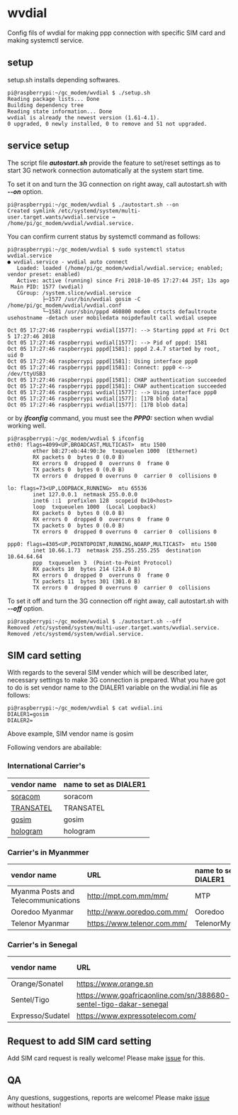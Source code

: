 # wvdial
Config fils of wvdial for making ppp connection with specific SIM card and making systemctl service.

## setup
setup.sh installs depending softwares.

```
pi@raspberrypi:~/gc_modem/wvdial $ ./setup.sh 
Reading package lists... Done
Building dependency tree       
Reading state information... Done
wvdial is already the newest version (1.61-4.1).
0 upgraded, 0 newly installed, 0 to remove and 51 not upgraded.
```

## service setup
The script file ***autostart.sh*** provide the feature to set/reset settings as to start 3G network connection automatically at the system start time.

To set it on and turn the 3G connection on right away, call autostart.sh with ***--on*** option.

```
pi@raspberrypi:~/gc_modem/wvdial $ ./autostart.sh --on
Created symlink /etc/systemd/system/multi-user.target.wants/wvdial.service → /home/pi/gc_modem/wvdial/wvdial.service.
```

You can confirm current status by systemctl command as follows:

```
pi@raspberrypi:~/gc_modem/wvdial $ sudo systemctl status wvdial.service
● wvdial.service - wvdial auto connect
   Loaded: loaded (/home/pi/gc_modem/wvdial/wvdial.service; enabled; vendor preset: enabled)
   Active: active (running) since Fri 2018-10-05 17:27:44 JST; 13s ago
 Main PID: 1577 (wvdial)
   CGroup: /system.slice/wvdial.service
           ├─1577 /usr/bin/wvdial gosim -C /home/pi/gc_modem/wvdial/wvdial.conf
           └─1581 /usr/sbin/pppd 460800 modem crtscts defaultroute usehostname -detach user mobiledata noipdefault call wvdial usepee

Oct 05 17:27:46 raspberrypi wvdial[1577]: --> Starting pppd at Fri Oct  5 17:27:46 2018
Oct 05 17:27:46 raspberrypi wvdial[1577]: --> Pid of pppd: 1581
Oct 05 17:27:46 raspberrypi pppd[1581]: pppd 2.4.7 started by root, uid 0
Oct 05 17:27:46 raspberrypi pppd[1581]: Using interface ppp0
Oct 05 17:27:46 raspberrypi pppd[1581]: Connect: ppp0 <--> /dev/ttyUSB3
Oct 05 17:27:46 raspberrypi pppd[1581]: CHAP authentication succeeded
Oct 05 17:27:46 raspberrypi pppd[1581]: CHAP authentication succeeded
Oct 05 17:27:46 raspberrypi wvdial[1577]: --> Using interface ppp0
Oct 05 17:27:46 raspberrypi wvdial[1577]: [17B blob data]
Oct 05 17:27:46 raspberrypi wvdial[1577]: [17B blob data]
```

or by ***ifconfig*** command, you must see the ***PPP0:*** section when wvdial working well.

```
pi@raspberrypi:~/gc_modem/wvdial $ ifconfig
eth0: flags=4099<UP,BROADCAST,MULTICAST>  mtu 1500
        ether b8:27:eb:44:90:3e  txqueuelen 1000  (Ethernet)
        RX packets 0  bytes 0 (0.0 B)
        RX errors 0  dropped 0  overruns 0  frame 0
        TX packets 0  bytes 0 (0.0 B)
        TX errors 0  dropped 0 overruns 0  carrier 0  collisions 0

lo: flags=73<UP,LOOPBACK,RUNNING>  mtu 65536
        inet 127.0.0.1  netmask 255.0.0.0
        inet6 ::1  prefixlen 128  scopeid 0x10<host>
        loop  txqueuelen 1000  (Local Loopback)
        RX packets 0  bytes 0 (0.0 B)
        RX errors 0  dropped 0  overruns 0  frame 0
        TX packets 0  bytes 0 (0.0 B)
        TX errors 0  dropped 0 overruns 0  carrier 0  collisions 0

ppp0: flags=4305<UP,POINTOPOINT,RUNNING,NOARP,MULTICAST>  mtu 1500
        inet 10.66.1.73  netmask 255.255.255.255  destination 10.64.64.64
        ppp  txqueuelen 3  (Point-to-Point Protocol)
        RX packets 10  bytes 214 (214.0 B)
        RX errors 0  dropped 0  overruns 0  frame 0
        TX packets 11  bytes 301 (301.0 B)
        TX errors 0  dropped 0 overruns 0  carrier 0  collisions 
 ```

To set it off and turn the 3G connection off right away, call autostart.sh with ***--off*** option.
```
pi@raspberrypi:~/gc_modem/wvdial $ ./autostart.sh --off
Removed /etc/systemd/system/multi-user.target.wants/wvdial.service.
Removed /etc/systemd/system/wvdial.service.
```

## SIM card setting
With regards to the several SIM vender which will be described later, necessary settings to make 3G connection is prepared.
What you have got to do is set vendor name to the DIALER1 variable on the wvdial.ini file as follows:

```
pi@raspberrypi:~/gc_modem/wvdial $ cat wvdial.ini
DIALER1=gosim
DIALER2=
```

Above example, SIM vendor name is gosim

Following vendors are abailable:

### International Carrier's
| vendor name | name to set as DIALER1 |
|:---|:---|
|[soracom](https://soracom.jp)|soracom|
|[TRANSATEL](http://www.transatel.com)|TRANSATEL|
|[gosim](https://gosim.com)|gosim|
|[hologram](https://hologram.io)|hologram|

### Carrier's in Myanmmer
| vendor name | URL | name to set as DIALER1 |
|:---|:---|:---|
|Myanma Posts and Telecommunications|http://mpt.com.mm/mm/|MTP|
|Ooredoo Myanmar|http://www.ooredoo.com.mm/|Ooredoo|
|Telenor Myanmar|https://www.telenor.com.mm/|TelenorMyanmar|

### Carrier's in Senegal
| vendor name | URL | name to set as DIALER1 |
|:---|:---|:---|
|Orange/Sonatel|https://www.orange.sn|OrangeSonatel|
|Sentel/Tigo|https://www.goafricaonline.com/sn/388680-sentel-tigo-dakar-senegal|SentelTigo|
|Expresso/Sudatel|https://www.expressotelecom.com/|ExpressoSudatel|

## Request to add SIM card setting
Add SIM card request is really welcome! Please make [issue](https://github.com/UedaTakeyuki/gc_modem/issues) for this.

## QA
Any questions, suggestions, reports are welcome! Please make [issue](https://github.com/UedaTakeyuki/gc_modem/issues) without hesitation! 

